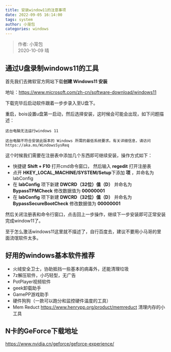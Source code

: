 ```yaml
---
title: 安装window11的注意事项
date: 2022-09-05 16:14:00
tags: system
author: 小笼包
categories: windows
---
```


> 作者: 小笼包  
> 2020-10-09 晴

## 通过U盘录制windows11的工具

首先我们去微软官方网站下载**创建 Windows11 安装**  

地址：<https://www.microsoft.com/zh-cn/software-download/windows11>  

下载完毕后启动软件跟着一步步录入至U盘下。

重启，bois设置u盘第一启动，然后选择安装，这时候会可能会出现，如下问题描述：

<!-- more -->

``` shell
这台电脑无法运行windows 11

这台电脑不符合安装此版本的 Windows 所需的最低系统要求。有关详细信息，请访问https://aka.ms/WindowsSysReq
```

这个时候我们需要在注册表中添加几个东西即可继续安装，操作方式如下：

- 快捷键 **Shift + F10** 打开cmd命令窗口， 然后输入 **regedit** 打开注册表
- 点开 **HKEY_LOCAL_MACHINE/SYSTEM/Setup**下添加 **项** ，并命名为labConfig
- 在 **labConfig** 项下新建 **DWCRD（32位）值（D）** 并命名为**BypassTPMCheck** 修改数据值为 **00000001**
- 在 **labConfig** 项下新建 **DWCRD（32位）值（D）** 并命名为**BypassSecureBootCheck** 修改数据值为 **00000001**

然后关闭注册表和命令行窗口，点击回上一步操作，继续下一步安装即可正常安装完成window11了。

至于怎么激活windows11这里就不描述了，自行百度去，建议不要用小马哥的里面流氓软件太多。

## 好用的windows基本软件推荐

- 火绒安全卫士，协助抵挡一些基本的病毒外，还能清理垃圾
- 7z解压软件，小巧轻型，无广告
- PotPlayer视频软件
- geek卸载助手
- GamePP游戏助手
- 硬件狗狗（一款可以跑分和监控硬件温度的工具）
- Mem Reduct <https://www.henrypp.org/product/memreduct> 清理内存的小工具

## N卡的GeForce下载地址

<https://www.nvidia.cn/geforce/geforce-experience/>
